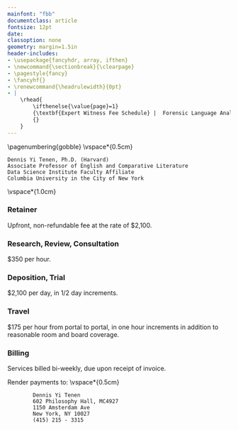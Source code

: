 ```yaml
---
mainfont: "fbb"
documentclass: article
fontsize: 12pt
date:
classoption: none
geometry: margin=1.5in
header-includes:
- \usepackage{fancyhdr, array, ifthen}
- \newcommand{\sectionbreak}{\clearpage}
- \pagestyle{fancy}
- \fancyhf{}
- \renewcommand{\headrulewidth}{0pt}
- | 
    \rhead{
        \ifthenelse{\value{page}=1}
        {\textbf{Expert Witness Fee Schedule} |  Forensic Language Analysis}
        {}
    }
---
```


\pagenumbering{gobble}
\vspace*{0.5cm}

```
Dennis Yi Tenen, Ph.D. (Harvard)
Associate Professor of English and Comparative Literature  
Data Science Institute Faculty Affiliate  
Columbia University in the City of New York  
```
\vspace*{1.0cm}


### Retainer
Upfront, non-refundable fee at the rate of $2,100.

### Research, Review, Consultation
$350 per hour.

### Deposition, Trial
$2,100 per day, in 1/2 day increments.

### Travel
$175 per hour from portal to portal, in one hour increments in addition to reasonable room and
board coverage.

### Billing
Services billed bi-weekly, due upon receipt of invoice.

Render payments to:
\vspace*{0.5cm}

```
        Dennis Yi Tenen
        602 Philosophy Hall, MC4927
        1150 Amsterdam Ave
        New York, NY 10027
        (415) 215 - 3315
```






